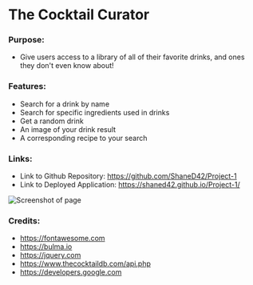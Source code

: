 # The Cocktail Curator

### Purpose:
- Give users access to a library of all of their favorite drinks, and ones they don't even know about!

### Features:
- Search for a drink by name
- Search for specific ingredients used in drinks
- Get a random drink
- An image of your drink result
- A corresponding recipe to your search

### Links: 
- Link to Github Repository:
https://github.com/ShaneD42/Project-1
- Link to Deployed Application: https://shaned42.github.io/Project-1/

![Screenshot of page](https://user-images.githubusercontent.com/69053531/96941145-ae350d00-149f-11eb-9c14-a86717981cc9.png)


### Credits: 
- https://fontawesome.com
- https://bulma.io
- https://jquery.com
- https://www.thecocktaildb.com/api.php
- https://developers.google.com
